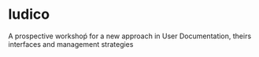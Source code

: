 # ludico
A prospective workshoṕ for a new approach in User Documentation, theirs interfaces and management strategies
